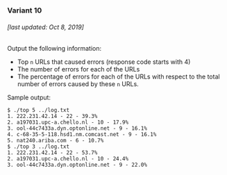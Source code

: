 ### Variant 10

###### [last updated: Oct 8, 2019]

Output the following information:

* Top `n` URLs that caused errors (response code starts with 4)
* The number of errors for each of the URLs
* The percentage of errors for each of the URLs with respect to the total number of errors caused by these `n` URLs.

Sample output:
```
$ ./top 5 ../log.txt 
1. 222.231.42.14 - 22 - 39.3%
2. a197031.upc-a.chello.nl - 10 - 17.9%
3. ool-44c7433a.dyn.optonline.net - 9 - 16.1%
4. c-68-35-5-118.hsd1.nm.comcast.net - 9 - 16.1%
5. nat240.ariba.com - 6 - 10.7%
$ ./top 3 ../log.txt 
1. 222.231.42.14 - 22 - 53.7%
2. a197031.upc-a.chello.nl - 10 - 24.4%
3. ool-44c7433a.dyn.optonline.net - 9 - 22.0%                                      
```

